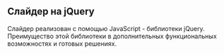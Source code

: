## Слайдер на jQuery

Слайдер реализован с помощью JavaScript - библиотеки jQuery.  
Преимущество этой библиотеки в дополнительных функциональных возможностях и готовых решениях.
